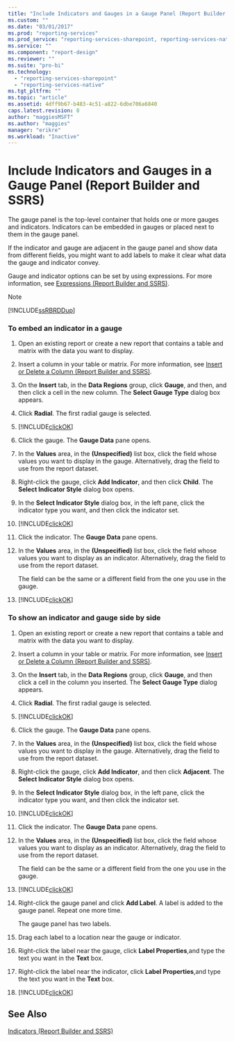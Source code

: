 ```yaml
---
title: "Include Indicators and Gauges in a Gauge Panel (Report Builder and SSRS) | Microsoft Docs"
ms.custom: ""
ms.date: "03/01/2017"
ms.prod: "reporting-services"
ms.prod_service: "reporting-services-sharepoint, reporting-services-native"
ms.service: ""
ms.component: "report-design"
ms.reviewer: ""
ms.suite: "pro-bi"
ms.technology: 
  - "reporting-services-sharepoint"
  - "reporting-services-native"
ms.tgt_pltfrm: ""
ms.topic: "article"
ms.assetid: 4dff9b67-b483-4c51-a822-6dbe706a6840
caps.latest.revision: 8
author: "maggiesMSFT"
ms.author: "maggies"
manager: "erikre"
ms.workload: "Inactive"
---
```

# Include Indicators and Gauges in a Gauge Panel (Report Builder and SSRS)
  The gauge panel is the top-level container that holds one or more gauges and indicators. Indicators can be embedded in gauges or placed next to them in the gauge panel.  
  
 If the indicator and gauge are adjacent in the gauge panel and show data from different fields, you might want to add labels to make it clear what data the gauge and indicator convey.  
  
 Gauge and indicator options can be set by using expressions. For more information, see [Expressions &#40;Report Builder and SSRS&#41;](../../reporting-services/report-design/expressions-report-builder-and-ssrs.md).  
  
> [!NOTE]  
>  [!INCLUDE[ssRBRDDup](../../includes/ssrbrddup-md.md)]  
  
### To embed an indicator in a gauge  
  
1.  Open an existing report or create a new report that contains a table and matrix with the data you want to display.   
  
2.  Insert a column in your table or matrix. For more information, see [Insert or Delete a Column &#40;Report Builder and SSRS&#41;](../../reporting-services/report-design/insert-or-delete-a-column-report-builder-and-ssrs.md).  
  
3.  On the **Insert** tab, in the **Data Regions** group, click **Gauge**, and then, and then click a cell in the new column. The **Select Gauge Type** dialog box appears.  
  
4.  Click **Radial**. The first radial gauge is selected.  
  
5.  [!INCLUDE[clickOK](../../includes/clickok-md.md)]  
  
6.  Click the gauge. The **Gauge Data** pane opens.  
  
7.  In the **Values** area, in the **(Unspecified)** list box, click the field whose values you want to display in the gauge. Alternatively, drag the field to use from the report dataset.  
  
8.  Right-click the gauge, click **Add Indicator**, and then click **Child**. The **Select Indicator Style** dialog box opens.  
  
9. In the **Select Indicator Style** dialog box, in the left pane, click the indicator type you want, and then click the indicator set.  
  
10. [!INCLUDE[clickOK](../../includes/clickok-md.md)]  
  
11. Click the indicator. The **Gauge Data** pane opens.  
  
12. In the **Values** area, in the **(Unspecified)** list box, click the field whose values you want to display as an indicator. Alternatively, drag the field to use from the report dataset.  
  
     The field can be the same or a different field from the one you use in the gauge.  
  
13. [!INCLUDE[clickOK](../../includes/clickok-md.md)]  
  
### To show an indicator and gauge side by side  
  
1.  Open an existing report or create a new report that contains a table and matrix with the data you want to display.  
  
2.  Insert a column in your table or matrix. For more information, see [Insert or Delete a Column &#40;Report Builder and SSRS&#41;](../../reporting-services/report-design/insert-or-delete-a-column-report-builder-and-ssrs.md).  
  
3.  On the **Insert** tab, in the **Data Regions** group, click **Gauge**, and then click a cell in the column you inserted. The **Select Gauge Type** dialog appears.  
  
4.  Click **Radial**. The first radial gauge is selected.  
  
5.  [!INCLUDE[clickOK](../../includes/clickok-md.md)]  
  
6.  Click the gauge. The **Gauge Data** pane opens.  
  
7.  In the **Values** area, in the **(Unspecified)** list box, click the field whose values you want to display in the gauge. Alternatively, drag the field to use from the report dataset.  
  
8.  Right-click the gauge, click **Add Indicator**, and then click **Adjacent**. The **Select Indicator Style** dialog box opens.  
  
9. In the **Select Indicator Style** dialog box, in the left pane, click the indicator type you want, and then click the indicator set.  
  
10. [!INCLUDE[clickOK](../../includes/clickok-md.md)]  
  
11. Click the indicator. The **Gauge Data** pane opens.  
  
12. In the **Values** area, in the **(Unspecified)** list box, click the field whose values you want to display as an indicator. Alternatively, drag the field to use from the report dataset.  
  
     The field can be the same or a different field from the one you use in the gauge.  
  
13. [!INCLUDE[clickOK](../../includes/clickok-md.md)]  
  
14. Right-click the gauge panel and click **Add Label**. A label is added to the gauge panel. Repeat one more time.  
  
     The gauge panel has two labels.  
  
15. Drag each label to a location near the gauge or indicator.  
  
16. Right-click the label near the gauge, click **Label Properties**,and type the text you want in the **Text** box.  
  
17. Right-click the label near the indicator, click **Label Properties**,and type the text you want in the **Text** box.  
  
18. [!INCLUDE[clickOK](../../includes/clickok-md.md)]  
  
## See Also  
 [Indicators &#40;Report Builder and SSRS&#41;](../../reporting-services/report-design/indicators-report-builder-and-ssrs.md)  
  
  
